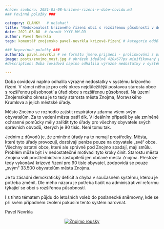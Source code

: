 ```yaml
---
#název souboru: 2021-03-08-krizove-rizeni-v-dobe-covidu.md
### Povinné položky ###

category: CLANKY   # nešahat!
title: "Nedokonalost krizového řízení obcí s rozšířenou působností v době Covidu"
date: 2021-03-08  # formát YYYY-MM-DD
author: Pavel Nevrkla
tags: komentář znojemsko pavel-nevrkla krizové-řízení # kategorie odděleny mezerami, např. volby zemědělství životní-prostředí piráti (viz https://jihomoravsky.pirati.cz/tags/)

### Nepovinné položky ###
authorId: pavel.nevrkla # ve formátu jmeno.prijmeni - prolinkování s profilem přes uid
image: posts/znojmo_most.jpg # obrázek ideálně 420x677px minifikovaný přes https://tinypng.com/
#description: Doba covidová naplno odhalila výrazné nedostatky v systému krizového řízení.

---
```


Doba covidová naplno odhalila výrazné nedostatky v systému krizového řízení. V rámci něho je pro celý okres nejdůležitější postavou starosta obce s rozšířenou působností a úřad obce s rozšířenou působností. Na území Znojemského okresu je to tedy starosta města Znojma, Moravského Krumlova a jejich městské úřady. 

Město Znojmo se rozhodlo zajistit respirátory zdarma všem svým obyvatelům. Za to vedení města patří dík. V ideálním případě by ale zmíněné ochranné pomůcky měly zařídit tyto úřady pro všechny obyvatele svých správních obvodů, kterých je 90 tisíc. Není tomu tak. 

Jedním z důvodů je, že zmíněné úřady na to nemají prostředky. Města, které tyto úřady provozují, dostávají peníze pouze na obyvatele „své“ obce. Všechny ostatní obce, které ale správně pod Znojmo spadají, mají smůlu. Problém může být i v nedostatečné motivaci tyto kroky činit. Starostu města Znojma volí prostřednictvím zastupitelů jen občané města Znojma. Přestože tedy vykonává krizové řízení pro 90 tisíc obyvatel, zodpovídá se pouze „svým“ 33.500 obyvatelům města Znojma. 

Je to zásadní demokratický deficit a chyba v současném systému, kterou je potřeba změnit. Dle mého názoru je potřeba tlačit na administrativní reformu týkající se obcí s rozšířenou působností. 

I s tímto tématem půjdu do letošních voleb do poslanecké sněmovny, kde se při svém případném zvolení pokusím tento systém narovnat.

Pavel Nevrkla

<div style="text-align:center"><a href="https://scontent-prg1-1.xx.fbcdn.net/v/t1.0-9/157074490_1839739036204668_5054694253137731049_n.png?_nc_cat=103&ccb=1-3&_nc_sid=730e14&_nc_ohc=RBrGhuE1peIAX_zTiUN&_nc_ht=scontent-prg1-1.xx&oh=038ede49d85920b6ce307e1dcc33cbc1&oe=606CA61F" target="_blank">
<img src="https://scontent-prg1-1.xx.fbcdn.net/v/t1.0-9/157074490_1839739036204668_5054694253137731049_n.png?_nc_cat=103&ccb=1-3&_nc_sid=730e14&_nc_ohc=RBrGhuE1peIAX_zTiUN&_nc_ht=scontent-prg1-1.xx&oh=038ede49d85920b6ce307e1dcc33cbc1&oe=606CA61F" alt="Znojmo rousky"></a></div>
